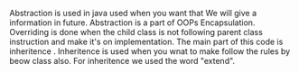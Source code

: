 Abstraction is used in java used when you want that We will give a information in future.
Abstraction is a part of OOPs Encapsulation.
Overriding is done when the child class is not following parent class instruction and make it's on implementation.
The main part of this code is inheritence .
Inheritence is used when you wnat to make follow the rules by beow class also.
For inheritence we used the word "extend".
